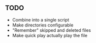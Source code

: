 ## TODO

* Combine into a single script
* Make directories configurable
* "Remember" skipped and deleted files
* Make quick play actually play the file